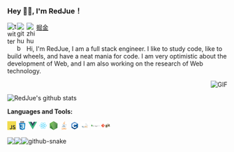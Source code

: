 ### Hey 👋🏽, I'm RedJue！

<a href="https://twitter.com/pingfj77">
  <img align="left" alt="twitter" width="22px" src="https://cdn.jsdelivr.net/npm/simple-icons@v3/icons/twitter.svg" />
</a>
<a href="https://github.com/RedJue">
  <img align="left" alt="github" width="22px" src="https://cdn.jsdelivr.net/npm/simple-icons@v3/icons/github.svg" />
</a>
<a href="https://www.zhihu.com/people/feng-ji-4-11">
  <img align="left" alt="zhihu" width="22px" src="https://cdn.jsdelivr.net/npm/simple-icons@v3/icons/zhihu.svg" />
</a>
<a href="https://juejin.cn/user/3280598429871159">
  掘金
</a>
<br />
<br />

Hi, I'm RedJue, I am a full stack engineer. I like to study code, like to build wheels, and have a neat mania for code. I am very optimistic about the development of Web, and I am also working on the research of Web technology.

  <img align="right" alt="GIF" src="https://media.giphy.com/media/LmNwrBhejkK9EFP504/giphy.gif" />
<br/>

![RedJue's github stats](https://github-readme-stats.vercel.app/api?username=RedJue&show_icons=true&hide_border=true)

**Languages and Tools:**  

<code><img height="20" src="https://raw.githubusercontent.com/github/explore/80688e429a7d4ef2fca1e82350fe8e3517d3494d/topics/javascript/javascript.png"></code>
<code><img height="20" src="https://raw.githubusercontent.com/github/explore/80688e429a7d4ef2fca1e82350fe8e3517d3494d/topics/css/css.png"></code>
<code><img height="20" src="https://raw.githubusercontent.com/github/explore/80688e429a7d4ef2fca1e82350fe8e3517d3494d/topics/vue/vue.png"></code>
<code><img height="20" src="https://raw.githubusercontent.com/github/explore/80688e429a7d4ef2fca1e82350fe8e3517d3494d/topics/react/react.png"></code>
<code><img height="20" src="https://raw.githubusercontent.com/github/explore/80688e429a7d4ef2fca1e82350fe8e3517d3494d/topics/nodejs/nodejs.png"></code>
<code><img height="20" src="https://raw.githubusercontent.com/github/explore/80688e429a7d4ef2fca1e82350fe8e3517d3494d/topics/java/java.png"></code>
<code><img height="20" src="https://raw.githubusercontent.com/github/explore/80688e429a7d4ef2fca1e82350fe8e3517d3494d/topics/c/c.png"></code>
<code><img height="20" src="https://raw.githubusercontent.com/github/explore/80688e429a7d4ef2fca1e82350fe8e3517d3494d/topics/mysql/mysql.png"></code>
<code><img height="20" src="https://raw.githubusercontent.com/github/explore/80688e429a7d4ef2fca1e82350fe8e3517d3494d/topics/mongodb/mongodb.png"></code>
<code><img height="20" src="https://raw.githubusercontent.com/github/explore/80688e429a7d4ef2fca1e82350fe8e3517d3494d/topics/git/git.png"></code>


<a href="https://github.com/RedJue/git-commit-plugin">
  <img align="left" src="https://github-readme-stats.vercel.app/api/pin/?username=RedJue&repo=git-commit-plugin" />
</a>

<a href="https://github.com/RedJue/vue-crop-image-mobile">
  <img align="left" src="https://github-readme-stats.vercel.app/api/pin/?username=RedJue&repo=vue-crop-image-mobile" />
</a>

<picture>
  <source media="(prefers-color-scheme: dark)" srcset="github-snake-dark.svg" />
  <source media="(prefers-color-scheme: light)" srcset="github-snake.svg" />
  <img alt="github-snake" src="github-snake.svg" />
</picture>

